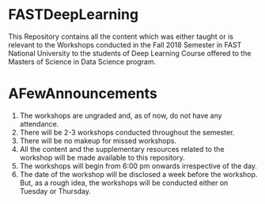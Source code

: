# FASTDeepLearning
This Repository contains all the content which was either taught or is relevant to the Workshops conducted in the Fall 2018 Semester in FAST National University to the students of Deep Learning Course offered to the Masters of Science in Data Science program.

# AFewAnnouncements
1. The workshops are ungraded and, as of now, do not have any attendance.
2. There will be 2-3 workshops conducted throughout the semester.
3. There will be no makeup for missed workshops.
4. All the content and the supplementary resources related to the workshop will be made available to this repository.
5. The workshops will begin from 6:00 pm onwards irrespective of the day.
6. The date of the workshop will be disclosed a week before the workshop. But, as a rough idea, the workshops will be conducted either on Tuesday or Thursday.
